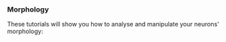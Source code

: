 ### Morphology

These tutorials will show you how to analyse and manipulate your neurons' morphology:
